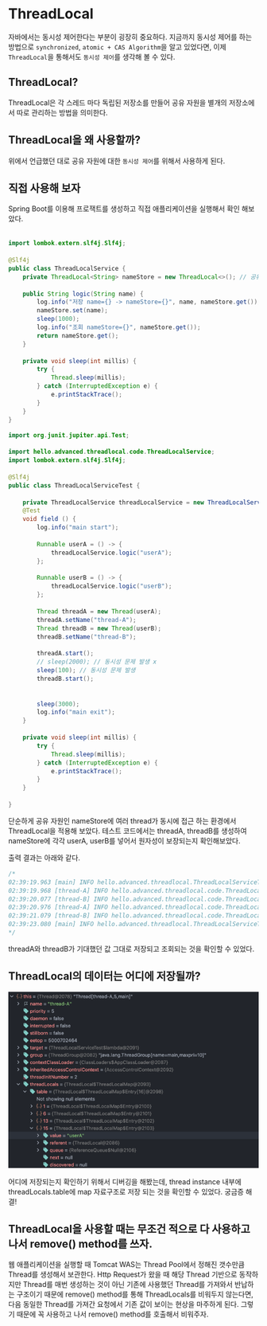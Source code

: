 # ThreadLocal

자바에서는 동시성 제어한다는 부분이 굉장히 중요하다. 지금까지 동시성 제어를 하는 방법으로 `synchronized`, `atomic + CAS Algorithm`을 알고 있었다면, 이제 `ThreadLocal`을 통해서도 `동시성 제어`를
생각해 볼 수 있다.

## ThreadLocal?
ThreadLocal은 각 스레드 마다 독립된 저장소를 만들어 공유 자원을 별개의 저장소에서 따로 관리하는 방법을 의미한다.


## ThreadLocal을 왜 사용할까?

위에서 언급했던 대로 공유 자원에 대한 `동시성 제어`를 위해서 사용하게 된다.


## 직접 사용해 보자

Spring Boot를 이용해 프로잭트를 생성하고 직접 애플리케이션을 실행해서 확인 해보았다.

```java

import lombok.extern.slf4j.Slf4j;

@Slf4j
public class ThreadLocalService {
	private ThreadLocal<String> nameStore = new ThreadLocal<>(); // 공유 자원
	
	public String logic(String name) {
		log.info("저장 name={} -> nameStore={}", name, nameStore.get());
		nameStore.set(name);
		sleep(1000);
		log.info("조회 nameStore={}", nameStore.get());
		return nameStore.get();
	}
	
	private void sleep(int millis) {
		try {
			Thread.sleep(millis);
		} catch (InterruptedException e) {
			e.printStackTrace();
		}
	}
}

```

```java
import org.junit.jupiter.api.Test;

import hello.advanced.threadlocal.code.ThreadLocalService;
import lombok.extern.slf4j.Slf4j;

@Slf4j
public class ThreadLocalServiceTest {
	
	private ThreadLocalService threadLocalService = new ThreadLocalService();
	@Test
	void field () {
		log.info("main start");
		
		Runnable userA = () -> {
			threadLocalService.logic("userA");
		};
		
		Runnable userB = () -> {
			threadLocalService.logic("userB");
		};
		
		Thread threadA = new Thread(userA);
		threadA.setName("thread-A");
		Thread threadB = new Thread(userB);
		threadB.setName("thread-B");
		
		threadA.start();
		// sleep(2000); // 동시성 문제 발생 x
		sleep(100); // 동시성 문제 발생
		threadB.start();
		
		
		sleep(3000);
		log.info("main exit");
	}
	
	private void sleep(int millis) {
		try {
			Thread.sleep(millis);
		} catch (InterruptedException e) {
			e.printStackTrace();
		}
	}
	
}

```


단순하게 공유 자원인 nameStore에 여러 thread가 동시에 접근 하는 환경에서 ThreadLocal을 적용해 보았다.
테스트 코드에서는 threadA, threadB를 생성하여 nameStore에 각각 userA, userB를 넣어서 원자성이 보장되는지 확인해보았다. 

출력 결과는 아래와 같다.
```java
/*
02:39:19.963 [main] INFO hello.advanced.threadlocal.ThreadLocalServiceTest - main start
02:39:19.968 [thread-A] INFO hello.advanced.threadlocal.code.ThreadLocalService - 저장 name=userA -> nameStore=null
02:39:20.077 [thread-B] INFO hello.advanced.threadlocal.code.ThreadLocalService - 저장 name=userB -> nameStore=null
02:39:20.976 [thread-A] INFO hello.advanced.threadlocal.code.ThreadLocalService - 조회 nameStore=userA
02:39:21.079 [thread-B] INFO hello.advanced.threadlocal.code.ThreadLocalService - 조회 nameStore=userB
02:39:23.080 [main] INFO hello.advanced.threadlocal.ThreadLocalServiceTest - main exit  
*/
```

threadA와 threadB가 기대했던 값 그대로 저장되고 조회되는 것을 확인할 수 있었다.


## ThreadLocal의 데이터는 어디에 저장될까?

![thread_debug.png](thread_debug.png)

어디에 저장되는지 확인하기 위해서 디버깅을 해봤는데, 
thread instance 내부에 threadLocals.table에 map 자료구조로 저장 되는 것을 확인할 수 있었다.
궁금증 해결!


## ThreadLocal을 사용할 때는 무조건 적으로 다 사용하고 나서 remove() method를 쓰자.

웹 애플리케이션을 실행할 때 Tomcat WAS는 Thread Pool에서 정해진 갯수만큼 Thread를 생성해서 보관한다.
Http Request가 왔을 때 해당 Thread 기반으로 동작하지만 Thread를 매번 생성하는 것이 아닌 기존에 사용했던 Thread를 가져와서 반납하는 구조이기 때문에 
remove() method를 통해 ThreadLocals를 비워두지 않는다면, 다음 동일한 Thread를 가져간 요청에서 기존 값이 보이는 현상을 마주하게 된다.
그렇기 때문에 꼭 사용하고 나서 remove() method를 호출해서 비워주자.



